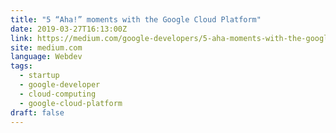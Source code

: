 ```yaml
---
title: "5 “Aha!” moments with the Google Cloud Platform"
date: 2019-03-27T16:13:00Z
link: https://medium.com/google-developers/5-aha-moments-with-the-google-cloud-platform-14b44b7ecdc3?source=rss----2e5ce7f173a5---4
site: medium.com
language: Webdev
tags:
  - startup
  - google-developer
  - cloud-computing
  - google-cloud-platform
draft: false
---
```

